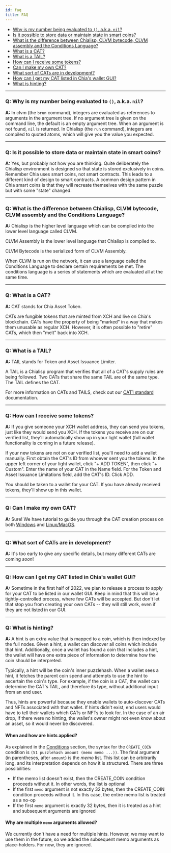 ```yaml
---
id: faq
title: FAQ
---
```


* [Why is my number being evaluated to `()`, a.k.a. `nil`?](#q-why-is-my-number-being-evaluated-to--aka-nil)
* [Is it possible to store data or maintain state in smart coins?](#q-is-it-possible-to-store-data-or-maintain-state-in-smart-coins)
* [What is the difference between Chialisp, CLVM bytecode, CLVM assembly and the Conditions Language?](#q-what-is-the-difference-between-chialisp-clvm-bytecode-clvm-assembly-and-the-conditions-language)
* [What is a CAT?](#q-what-is-a-cat)
* [What is a TAIL?](#q-what-is-a-tail)
* [How can I receive some tokens?](#q-how-can-i-receive-some-tokens)
* [Can I make my own CAT?](#q-can-i-make-my-own-cat)
* [What sort of CATs are in development?](#q-what-sort-of-cats-are-in-development)
* [How can I get my CAT listed in Chia's wallet GUI?](#q-how-can-i-get-my-cat-listed-in-chias-wallet-gui)
* [What is hinting?](#q-what-is-hinting)

____

### Q: Why is my number being evaluated to `()`, a.k.a. `nil`?

**A:** In clvm (the `brun` command), integers are evaluated as references to arguments in the argument tree. If no argument tree is given on the command line, the default is an empty argument tree. When an argument is not found, `nil` is returned. In Chialisp (the `run` command), integers are compiled to quoted atoms, which will give you the value you expected.
____

### Q: Is it possible to store data or maintain state in smart coins?

**A:** Yes, but probably not how you are thinking. Quite deliberately the Chialisp environment is designed so that state is stored exclusively in coins. Remember Chia uses smart coins, not smart contracts. This leads to a different kind of design to smart contracts. A common design pattern in Chia smart coins is that they will recreate themselves with the same puzzle but with some "state" changed.
___

### Q: What is the difference between Chialisp, CLVM bytecode, CLVM assembly and the Conditions Language?

**A:** Chialisp is the higher level language which can be compiled into the lower level language called CLVM.

CLVM Assembly is the lower level language that Chialisp is compiled to.

CLVM Bytecode is the serialized form of CLVM Assembly.

When CLVM is run on the network, it can use a language called the Conditions Language to declare certain requirements be met. The conditions language is a series of statements which are evaluated all at the same time.
____

### Q: What is a CAT?

**A:** CAT stands for Chia Asset Token.

CATs are fungible tokens that are minted from XCH and live on Chia's blockchain. CATs have the property of being "marked" in a way that makes them unusable as regular XCH. However, it is often possible to "retire" CATs, which then "melt" back into XCH.
____

### Q: What is a TAIL?

**A:** TAIL stands for Token and Asset Issuance Limiter.

A TAIL is a Chialisp program that verifies that all of a CAT's supply rules are being followed. Two CATs that share the same TAIL are of the same type. The TAIL defines the CAT.

For more information on CATs and TAILS, check out our [CAT1 standard](https://chialisp.com/docs/puzzles/cats "CAT1 standard documentation") documentation.
____

### Q: How can I receive some tokens?

**A:** If you give someone your XCH wallet address, they can send you tokens, just like they would send you XCH. If the tokens you receive are on our verified list, they'll automatically show up in your light wallet (full wallet functionality is coming in a future release).

If your new tokens are not on our verified list, you'll need to add a wallet manually. First obtain the CAT's ID from whoever sent you the tokens. In the upper left corner of your light wallet, click "+ ADD TOKEN", then click "+ Custom". Enter the name of your CAT in the Name field. For the Token and Asset Issuance Limitations field, add the CAT's ID. Click ADD.

You should be taken to a wallet for your CAT. If you have already received tokens, they'll show up in this wallet.
____

### Q: Can I make my own CAT?

**A:** Sure! We have tutorial to guide you through the CAT creation process on both [Windows](https://www.chialisp.com/docs/tutorials/CAT_Launch_Process_Windows "Chia Asset Token tutorial for Windows users") and [Linux/MacOS](https://www.chialisp.com/docs/tutorials/CAT_Launch_Process_Linux_MacOS "Chia Asset Token tutorial for Linux and MacOs users").
____

### Q: What sort of CATs are in development?

**A:** It's too early to give any specific details, but many different CATs are coming _soon_!
____

### Q: How can I get my CAT listed in Chia's wallet GUI?

**A:** Sometime in the first half of 2022, we plan to release a process to apply for your CAT to be listed in our wallet GUI. Keep in mind that this will be a tightly-controlled process, where few CATs will be accepted. But don't let that stop you from creating your own CATs -- they will still work, even if they are not listed in our GUI.

-----

### Q: What is hinting?

**A:** A hint is an extra value that is mapped to a coin, which is then indexed by the full nodes. Given a hint, a wallet can discover all coins which include that hint. Additionally, once a wallet has found a coin that includes a hint, the wallet will have one extra piece of information to determine how the coin should be interpreted.

Typically, a hint will be the coin's inner puzzlehash. When a wallet sees a hint, it fetches the parent coin spend and attempts to use the hint to ascertain the coin's type. For example, if the coin is a CAT, the wallet can determine the CAT's TAIL, and therefore its type, without additional input from an end user.

Thus, hints are powerful because they enable wallets to auto-discover CATs and NFTs associated with that wallet. If hints didn't exist, end users would have to tell their wallets which CATs or NFTs to look for. In the case of an air drop, if there were no hinting, the wallet's owner might not even know about an asset, so it would never be discovered.

#### When and how are hints applied?

As explained in the [Conditions](/docs/coins_spends_and_wallets#conditions "Condition codes") section, the syntax for the `CREATE_COIN` condition is `(51 puzzlehash amount (memo memo ...))`. The final argument (in parentheses, after `amount`) is the _memo_ list. This list can be arbitrarily long, and its interpretation depends on how it is structured. There are three possibilities:

* If the memo list doesn't exist, then the CREATE_COIN condition proceeds without it. In other words, the list is optional
* If the first `memo` argument is not exactly 32 bytes, then the CREATE_COIN condition proceeds without it. In this case, the entire memo list is treated as a no-op
* If the first `memo` argument is exactly 32 bytes, then it is treated as a hint and subsequent arguments are ignored

#### Why are multiple `memo` arguments allowed?
We currently don't have a need for multiple hints. However, we may want to use them in the future, so we added the subsequent memo arguments as place-holders. For now, they are ignored.
